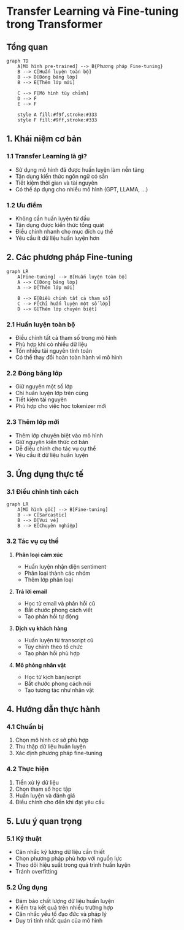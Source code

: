 # Transfer Learning và Fine-tuning trong Transformer

## Tổng quan

```mermaid
graph TD
    A[Mô hình pre-trained] --> B{Phương pháp Fine-tuning}
    B --> C[Huấn luyện toàn bộ]
    B --> D[Đóng băng lớp]
    B --> E[Thêm lớp mới]
    
    C --> F[Mô hình tùy chỉnh]
    D --> F
    E --> F
    
    style A fill:#f9f,stroke:#333
    style F fill:#9ff,stroke:#333
```

## 1. Khái niệm cơ bản

### 1.1 Transfer Learning là gì?
- Sử dụng mô hình đã được huấn luyện làm nền tảng
- Tận dụng kiến thức ngôn ngữ có sẵn
- Tiết kiệm thời gian và tài nguyên
- Có thể áp dụng cho nhiều mô hình (GPT, LLAMA, ...)

### 1.2 Ưu điểm
- Không cần huấn luyện từ đầu
- Tận dụng được kiến thức tổng quát
- Điều chỉnh nhanh cho mục đích cụ thể
- Yêu cầu ít dữ liệu huấn luyện hơn

## 2. Các phương pháp Fine-tuning

```mermaid
graph LR
    A[Fine-tuning] --> B[Huấn luyện toàn bộ]
    A --> C[Đóng băng lớp]
    A --> D[Thêm lớp mới]
    
    B --> E[Điều chỉnh tất cả tham số]
    C --> F[Chỉ huấn luyện một số lớp]
    D --> G[Thêm lớp chuyên biệt]
```

### 2.1 Huấn luyện toàn bộ
- Điều chỉnh tất cả tham số trong mô hình
- Phù hợp khi có nhiều dữ liệu
- Tốn nhiều tài nguyên tính toán
- Có thể thay đổi hoàn toàn hành vi mô hình

### 2.2 Đóng băng lớp
- Giữ nguyên một số lớp
- Chỉ huấn luyện lớp trên cùng
- Tiết kiệm tài nguyên
- Phù hợp cho việc học tokenizer mới

### 2.3 Thêm lớp mới
- Thêm lớp chuyên biệt vào mô hình
- Giữ nguyên kiến thức cơ bản
- Dễ điều chỉnh cho tác vụ cụ thể
- Yêu cầu ít dữ liệu huấn luyện

## 3. Ứng dụng thực tế

### 3.1 Điều chỉnh tính cách
```mermaid
graph LR
    A[Mô hình gốc] --> B[Fine-tuning]
    B --> C[Sarcastic]
    B --> D[Vui vẻ]
    B --> E[Chuyên nghiệp]
```

### 3.2 Tác vụ cụ thể
1. **Phân loại cảm xúc**
   - Huấn luyện nhận diện sentiment
   - Phân loại thành các nhóm
   - Thêm lớp phân loại

2. **Trả lời email**
   - Học từ email và phản hồi cũ
   - Bắt chước phong cách viết
   - Tạo phản hồi tự động

3. **Dịch vụ khách hàng**
   - Huấn luyện từ transcript cũ
   - Tùy chỉnh theo tổ chức
   - Tạo phản hồi phù hợp

4. **Mô phỏng nhân vật**
   - Học từ kịch bản/script
   - Bắt chước phong cách nói
   - Tạo tương tác như nhân vật

## 4. Hướng dẫn thực hành

### 4.1 Chuẩn bị
1. Chọn mô hình cơ sở phù hợp
2. Thu thập dữ liệu huấn luyện
3. Xác định phương pháp fine-tuning

### 4.2 Thực hiện
1. Tiền xử lý dữ liệu
2. Chọn tham số học tập
3. Huấn luyện và đánh giá
4. Điều chỉnh cho đến khi đạt yêu cầu

## 5. Lưu ý quan trọng

### 5.1 Kỹ thuật
- Cân nhắc kỹ lượng dữ liệu cần thiết
- Chọn phương pháp phù hợp với nguồn lực
- Theo dõi hiệu suất trong quá trình huấn luyện
- Tránh overfitting

### 5.2 Ứng dụng
- Đảm bảo chất lượng dữ liệu huấn luyện
- Kiểm tra kết quả trên nhiều trường hợp
- Cân nhắc yếu tố đạo đức và pháp lý
- Duy trì tính nhất quán của mô hình